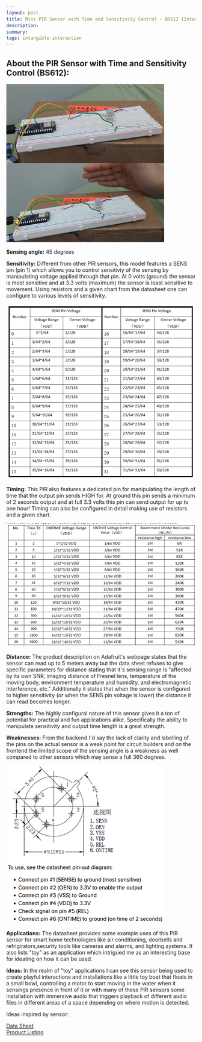 ```yaml
---
layout: post
title: Mini PIR Sensor with Time and Sensitivity Control - BS612 [Intangible Interaction]
description: 
summary: 
tags: intangible-interaction 
---
```

<h2>About the PIR Sensor with Time and Sensitivity Control (BS612):</h2>

 ![](https://raw.githubusercontent.com/ratemypraxis/itp/master/media/sensingLED.png)

**Sensing angle:** 45 degrees

**Sensitivity:** Different from other PIR sensors, this model features a SENS pin (pin 1) which allows you to control sensitiviy of the sensing by manipulating voltage applied through that pin. At 0 volts (ground) the sensor is most sensitive and at 3.3 volts (maximum) the sensor is least sensitive to movement. Using resistors and a given chart from the datasheet one can configure to various levels of sensitivity.

 ![](https://raw.githubusercontent.com/ratemypraxis/itp/master/media/sensitivityChart.PNG)

**Timing:** This PIR also features a dedicated pin for manipulating the length of time that the output pin sends HIGH for. At ground this pin 
sends a minimum of 2 seconds output and at full 3.3 volts this pin can send output for up to one hour! Timing can also be configured in detail
making use of resistors and a given chart.

 ![](https://raw.githubusercontent.com/ratemypraxis/itp/master/media/timingChart.PNG)

**Distance:**
The product description on Adafruit's webpage states that the sensor can read up to 5 meters away but the data sheet refuses to give specific
parameters for distance stating that it's sensing range is "affected by its own SNR, imaging distance
of Fresnel lens, temperature of the moving body, environment temperature and humidity,
and electromagnetic interference, etc." Additionally it states that when the sensor is configured to higher sensitivity (or when the SENS
pin voltage is lower) the distance it can read becomes longer.

**Strengths:** The highly configural nature of this sensor gives it a ton of potential for practical and fun applications alike. Specifically the ability to manipulate sensitivity and output time length is a great strength.

**Weaknesses:** From the backend I'd say the lack of clarity and labelling of the pins on the actual sensor is a weak point for circuit builders and on the frontend the limited scope of the sensing angle is a weakness as well compared to other sensors which may sense a full 360 degrees. 

 ![](https://raw.githubusercontent.com/ratemypraxis/itp/master/media/pinInfo.png)
 
**Applications:** The datasheet provides some example uses of this PIR sensor for smart home technologies like air conditioning, doorbells and refrigirators,security tools like cameras and alarms, and lighting systems. It also lists "toy" as an application which intrigued me as an interesting base for ideating on how it can be used.

**Ideas:**
In the realm of "toy" applications I can see this sensor being used to create playful interactions and installations like a little toy boat that floats in a small bowl, controlling a motor to start moving in the water when it sensings presence in front of it 
or with many of these PIR sensors some installation with immersive audio that triggers playback of different audio files in different areas of a space depending on where motion is detected.


Ideas inspired by sensor:

<a href="https://cdn.sparkfun.com/assets/6/7/9/8/e/AK9753_DS.pdf">Data Sheet</a>
<br>
<a href="https://www.adafruit.com/product/5578">Product Listing</a>

